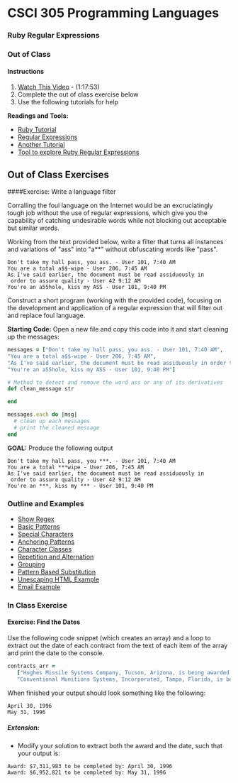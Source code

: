 # CSCI 305 Programming Languages

### Ruby Regular Expressions

### Out of Class

#### Instructions
1. [Watch This Video](https://youtu.be/qCCh5nQyXAo) - (1:17:53)
2. Complete the out of class exercise below
3. Use the following tutorials for help

**Readings and Tools:**
* [Ruby Tutorial](https://www.tutorialspoint.com/ruby/ruby_regular_expressions.htm)
* [Regular Expressions](http://ruby-doc.com/docs/ProgrammingRuby/html/tut_stdtypes.html)
* [Another Tutorial](http://rubylearning.com/satishtalim/ruby_regular_expressions.html)
* [Tool to explore Ruby Regular Expressions](http://rubular.com/)

## Out of Class Exercises

####Exercise: Write a language filter

Corralling the foul language on the Internet would be an excruciatingly tough job without the use of regular expressions, which give you the capability of catching undesirable words while not blocking out acceptable but similar words.

Working from the text provided below, write a filter that turns all instances and variations of "ass" into "a**" without obfuscating words like "pass".

```
Don't take my hall pass, you ass. - User 101, 7:40 AM
You are a total a$$-wipe - User 206, 7:45 AM
As I've said earlier, the document must be read assiduously in
 order to assure quality - User 42 9:12 AM
You're an a55hole, kiss my ASS - User 101, 9:40 PM
```

Construct a short program (working with the provided code), focusing on the development and application of a regular expression that will filter out and replace foul language.

**Starting Code:** Open a new file and copy this code into it and start cleaning up the messages:
```ruby
messages = ["Don't take my hall pass, you ass. - User 101, 7:40 AM",
"You are a total a$$-wipe - User 206, 7:45 AM",
"As I've said earlier, the document must be read assiduously in order to assure quality - User 42 9:12 AM",
"You're an a55hole, kiss my ASS - User 101, 9:40 PM"]

# Method to detect and remove the word ass or any of its derivatives
def clean_message str

end

messages.each do |msg|
  # clean up each messages
  # print the cleaned message
end
```

**GOAL:** Produce the following output
```
Don't take my hall pass, you ***. - User 101, 7:40 AM
You are a total ***wipe - User 206, 7:45 AM
As I've said earlier, the document must be read assiduously in
 order to assure quality - User 42 9:12 AM
You're an ***, kiss my *** - User 101, 9:40 PM
```

### Outline and Examples
* [Show Regex](https://github.com/CSCI305/csci305-ruby-examples/blob/master/ruby_regex/regex.rb)
* [Basic Patterns](https://github.com/CSCI305/csci305-ruby-examples/blob/master/ruby_regex/regex01.rb)
* [Special Characters](https://github.com/CSCI305/csci305-ruby-examples/blob/master/ruby_regex/regex02.rb)
* [Anchoring Patterns](https://github.com/CSCI305/csci305-ruby-examples/blob/master/ruby_regex/regex03.rb)
* [Character Classes](https://github.com/CSCI305/csci305-ruby-examples/blob/master/ruby_regex/regex04.rb)
* [Repetition and Alternation](https://github.com/CSCI305/csci305-ruby-examples/blob/master/ruby_regex/regex05.rb)
* [Grouping](https://github.com/CSCI305/csci305-ruby-examples/blob/master/ruby_regex/regex06.rb)
* [Pattern Based Substitution](https://github.com/CSCI305/csci305-ruby-examples/blob/master/ruby_regex/regex07.rb)
* [Unescaping HTML Example](https://github.com/CSCI305/csci305-ruby-examples/blob/master/ruby_regex/regex08.rb)
* [Email Example](https://github.com/CSCI305/csci305-ruby-examples/blob/master/ruby_regex/regex_email.rb)

### In Class Exercise
#### Exercise: Find the Dates

Use the following code snippet (which creates an array) and a loop to extract out the date of each contract from the text of each item of the array and print the date to the console.

```ruby
contracts_arr =
   ["Hughes Missile Systems Company, Tucson, Arizona, is being awarded a $7,311,983 modification to a firm fixed price contract for the FY94 TOW missile production buy, total 368 TOW 2Bs. Work will be performed in Tucson, Arizona, and is expected to be completed by April 30, 1996. Of the total contract funds, $7,311,983 will expire at the end of the current fiscal year. This is a sole source contract initiated on January 14, 1991. The contracting activity is the U.S. Army Missile Command, Redstone Arsenal, Alabama (DAAH01-92-C-0260).",
   "Conventional Munitions Systems, Incorporated, Tampa, Florida, is being awarded a $6,952,821 modification to a firm fixed price contract for Dragon Safety Circuits Installation and retrofit of Dragon I Missiles with Dragon II Warheads. Work will be performed in Woodberry, Arkansas (90%), and Titusville, Florida (10%), and is expected to be completed by May 31, 1996. Contract funds will not expire at the end of the current fiscal year. This is a sole source contract initiated on May 2, 1994. The contracting activity is the U.S. Army Missile Command, Redstone Arsenal, Alabama (DAAH01-94-C-S076)."]
```

When finished your output should look something like the following:

```
April 30, 1996
May 31, 1996
```

##### Extension:
* Modify your solution to extract both the award and the date, such that your output is:

```
Award: $7,311,983 to be completed by: April 30, 1996
Award: $6,952,821 to be completed by: May 31, 1996
```
